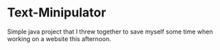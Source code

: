 Text-Minipulator
================

Simple java project that I threw together to save myself some time when working on a website this afternoon.
